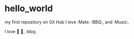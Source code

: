 # hello_world
my first repository on Git Hub
I love :Mate: :BBQ:, and :Music:.

I love :mate: :pizza:, :bbq;.
